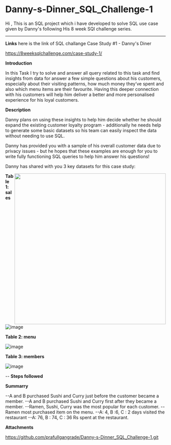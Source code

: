 # Danny-s-Dinner_SQL_Challenge-1
Hi , This is an SQL project which i have developed to solve SQL use case given by Danny's following His 8 week SQl challenge series.

----------------------------------------------------------------------------------------------------------------------------------------
**Links** here is the link of SQL challange Case Study #1 - Danny's Diner

https://8weeksqlchallenge.com/case-study-1/

**Introduction**

In this Task I try to solve and answer all query related to this task and find insights from data for answer a few simple questions about his customers, especially about their visiting patterns, how much money they’ve spent and also which menu items are their favourite. Having this deeper connection with his customers will help him deliver a better and more personalised experience for his loyal customers.

**Description**

Danny plans on using these insights to help him decide whether he should expand the existing customer loyalty program - additionally he needs help to generate some basic datasets so his team can easily inspect the data without needing to use SQL.

Danny has provided you with a sample of his overall customer data due to privacy issues - but he hopes that these examples are enough for you to write fully functioning SQL queries to help him answer his questions!

Danny has shared with you 3 key datasets for this case study:

<img align="right" width="475" src="https://user-images.githubusercontent.com/56063563/231941820-802869ac-ff6f-476c-83a6-4e82a65c7a48.png">


**Table 1: sales**

![image](https://user-images.githubusercontent.com/56063563/231946556-4e9606e6-55c9-46ab-ab4e-03c1b7f771b3.png)  

**Table 2: menu** 

![image](https://user-images.githubusercontent.com/56063563/231946919-bfc8a06e-d679-4b69-ab8d-7d63b36e316f.png)

**Table 3: members**

![image](https://user-images.githubusercontent.com/56063563/231946795-9a2ccc48-6e01-456a-b61c-989413ea8928.png)

-- **Steps followed**

**Summarry**

--A and B purchased Sushi and Curry just before the customer became a member.
--A and B purchased Sushi and Curry first after they became a member.
--Ramen, Sushi, Curry was the most popular for each customer.
--Ramen most purchased item on the menu.
--A: 4, B :6, C : 2 days visited the restaurant
--A: 76, B : 74, C : 36 Rs spent at the restaurant.

**Attachments**

https://github.com/prafullgangrade/Danny-s-Dinner_SQL_Challenge-1.git
